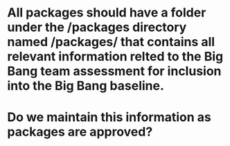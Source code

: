 # All packages should have a folder under the /packages directory named /packages/<name> that contains all relevant information relted to the Big Bang team assessment for inclusion into the Big Bang baseline.

# Do we maintain this information as packages are approved?
